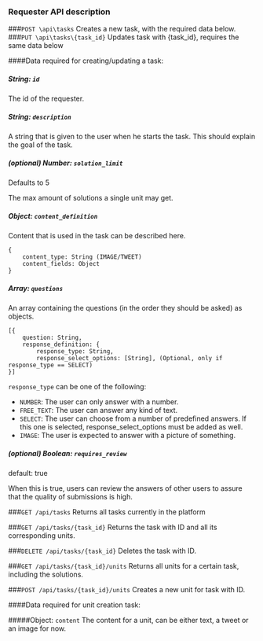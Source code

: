 ### Requester API description

###`POST \api\tasks`
Creates a new task, with the required data below.
###`PUT \api\tasks\{task_id}`
Updates task with {task_id}, requires the same data below
 
####Data required for creating/updating a task:
 
##### String: `id`
The id of the requester. 

##### String: `description` 
A string that is given to the user when he starts the task. This should explain the goal of the task. 

##### (optional) Number: `solution_limit`
 
Defaults to 5 

The max amount of solutions a single unit may get.

##### Object: `content_definition`
Content that is used in the task can be described here. 

    {
        content_type: String (IMAGE/TWEET)
        content_fields: Object
    }
    
##### Array: `questions`
An array containing the questions (in the order they should be asked) as objects. 

    [{
        question: String,
        response_definition: {
            response_type: String,
            response_select_options: [String], (Optional, only if response_type == SELECT)
    }]
    
`response_type` can be one of the following:

* `NUMBER`: The user can only answer with a number.
* `FREE_TEXT`: The user can answer any kind of text.
* `SELECT`: The user can choose from a number of predefined answers. If this one is selected, response_select_options must be added as well.
* `IMAGE`: The user is expected to answer with a picture of something.
 
##### (optional) Boolean: `requires_review`

default: true

When this is true, users can review the answers of other users to assure that the quality of submissions is high.

###`GET /api/tasks`
Returns all tasks currently in the platform

###`GET /api/tasks/{task_id}`
Returns the task with ID and all its corresponding units.

###`DELETE /api/tasks/{task_id}`
Deletes the task with ID.

###`GET /api/tasks/{task_id}/units`
Returns all units for a certain task, including the solutions.

###`POST /api/tasks/{task_id}/units`
Creates a new unit for task with ID. 

####Data required for unit creation task:
 
#####Object: `content`
The content for a unit, can be either text, a tweet or an image for now. 